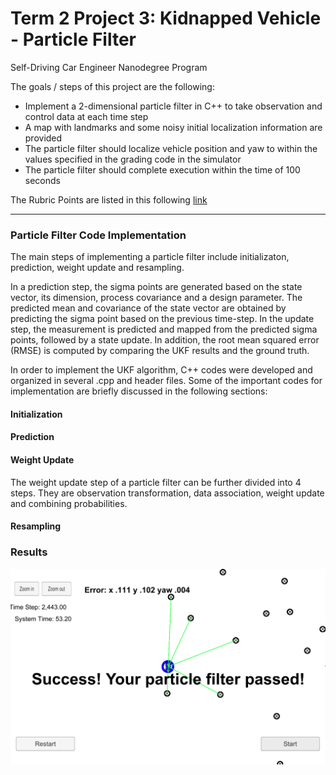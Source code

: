 # **Term 2 Project 3: Kidnapped Vehicle - Particle Filter**
Self-Driving Car Engineer Nanodegree Program

The goals / steps of this project are the following:

* Implement a 2-dimensional particle filter in C++ to take observation and control data at each time step
* A map with landmarks and some noisy initial localization information are provided
* The particle filter should localize vehicle position and yaw to within the values specified in the grading code in the simulator
* The particle filter should complete execution within the time of 100 seconds


[//]: # (Image References)

[image1]: ./images/Pass_Overview.png "Pass_Overview"
[image2]: ./images/Pass_closeUp.png "Pass_closeUp"
[image3]: ./images/InAction.png "InAction"

The Rubric Points are listed in this following [link](https://review.udacity.com/#!/rubrics/747/view)   

---

### Particle Filter Code Implementation

The main steps of implementing a particle filter include initializaton, prediction, weight update and resampling.  


In a prediction step, the sigma points are generated based on the state vector, its dimension, process covariance and a design parameter.  The predicted mean and covariance of the state vector are obtained by predicting the sigma point based on the previous time-step.  In the update step, the measurement is predicted and mapped from the predicted sigma points, followed by a state update.  In addition, the root mean squared error (RMSE) is computed by comparing the UKF results and the ground truth.  

In order to implement the UKF algorithm, C++ codes were developed and organized in several .cpp and header files. Some of the important codes for implementation are briefly discussed in the following sections: 

#### Initialization


#### Prediction


#### Weight Update

The weight update step of a particle filter can be further divided into 4 steps.  They are observation transformation, data association, weight update and combining probabilities.


#### Resampling


### Results

![alt text][image2]

